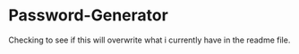 # Password-Generator
Checking to see if this will overwrite what i currently have in the readme file.